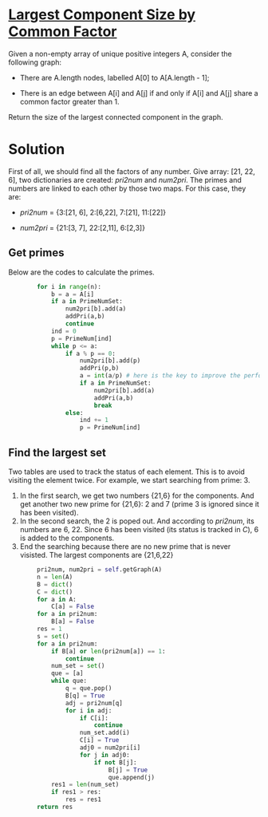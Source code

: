 # [Largest Component Size by Common Factor](https://leetcode.com/problems/largest-component-size-by-common-factor/)
Given a non-empty array of unique positive integers A, consider the following graph:

- There are A.length nodes, labelled A[0] to A[A.length - 1];

- There is an edge between A[i] and A[j] if and only if A[i] and A[j] share a common factor greater than 1.

Return the size of the largest connected component in the graph.

# Solution
First of all, we should find all the factors of any number. Give array: [21, 22, 6], two dictionaries are created: *pri2num* and *num2pri*. The primes and numbers are linked to each other by those two maps. For this case, they are:

- *pri2num* = {3:[21, 6], 2:[6,22], 7:[21], 11:[22]}

- *num2pri* = {21:[3, 7], 22:[2,11], 6:[2,3]}

## Get primes
Below are the codes to calculate the primes.
```python
        for i in range(n):
            b = a = A[i]
            if a in PrimeNumSet:
                num2pri[b].add(a)
                addPri(a,b)
                continue
            ind = 0
            p = PrimeNum[ind]
            while p <= a:
                if a % p == 0:
                    num2pri[b].add(p)
                    addPri(p,b)
                    a = int(a/p) # here is the key to improve the performence
                    if a in PrimeNumSet:
                        num2pri[b].add(a)
                        addPri(a,b)
                        break
                else:
                    ind += 1
                    p = PrimeNum[ind]
```

## Find the largest set
Two tables are used to track the status of each element. This is to avoid visiting the element twice. For example, we start searching from prime: 3.

1) In the first search, we get two numbers {21,6} for the components. And get another two new prime for {21,6}: 2 and 7 (prime 3 is ignored since it has been visited).
2) In the second search, the 2 is poped out. And according to *pri2num*, its numbers are 6, 22. Since 6 has been visited (its status is tracked in *C*), 6 is added to the components.
3) End the searching because there are no new prime that is never visisted. The largest components are {21,6,22}

```py
        pri2num, num2pri = self.getGraph(A)
        n = len(A)
        B = dict()
        C = dict()
        for a in A:
            C[a] = False
        for a in pri2num:
            B[a] = False
        res = 1
        s = set()
        for a in pri2num:
            if B[a] or len(pri2num[a]) == 1:
                continue
            num_set = set()
            que = [a]
            while que:
                q = que.pop()
                B[q] = True
                adj = pri2num[q]
                for i in adj:
                    if C[i]:
                        continue
                    num_set.add(i)
                    C[i] = True
                    adj0 = num2pri[i]
                    for j in adj0:
                        if not B[j]:
                            B[j] = True
                            que.append(j)
            res1 = len(num_set)
            if res1 > res:
                res = res1
        return res
```